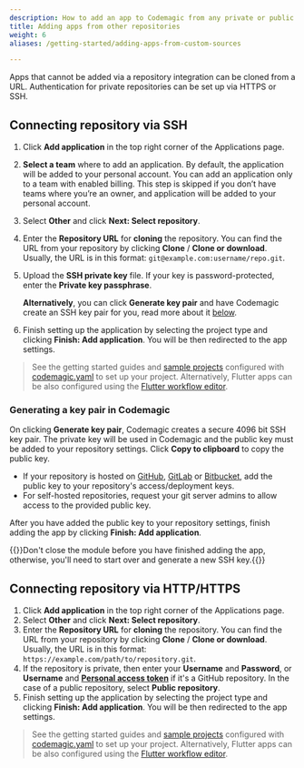 ```yaml
---
description: How to add an app to Codemagic from any private or public repository
title: Adding apps from other repositories
weight: 6
aliases: /getting-started/adding-apps-from-custom-sources

---
```


Apps that cannot be added via a repository integration can be cloned from a URL. Authentication for private repositories can be set up via HTTPS or SSH.

## Connecting repository via SSH

1. Click **Add application** in the top right corner of the Applications page.
2. **Select a team** where to add an application. By default, the application will be added to your personal account. You can add an application only to a team with enabled billing. This step is skipped if you don’t have teams where you’re an owner, and application will be added to your personal account.
3. Select **Other** and click **Next: Select repository**.
4. Enter the **Repository URL** for **cloning** the repository. You can find the URL from your repository by clicking **Clone** / **Clone or download**. Usually, the URL is in this format: `git@example.com:username/repo.git`.
5. Upload the **SSH private key** file. If your key is password-protected, enter the **Private key passphrase**.

   **Alternatively**, you can click **Generate key pair** and have Codemagic create an SSH key pair for you, read more about it [below](#generating-a-key-pair-in-codemagic).

6. Finish setting up the application by selecting the project type and clicking **Finish: Add application**. You will be then redirected to the app settings.

>See the getting started guides and [sample projects](../sample-projects/codemagic-sample-projects/) configured with [codemagic.yaml](../getting-started/yaml/) to set up your project. Alternatively, Flutter apps can be also configured using the [Flutter workflow editor](../flutter-configuration/flutter-projects/).

### Generating a key pair in Codemagic

On clicking **Generate key pair**, Codemagic creates a secure 4096 bit SSH key pair. The private key will be used in Codemagic and the public key must be added to your repository settings. Click **Copy to clipboard** to copy the public key.

- If your repository is hosted on [GitHub](https://developer.github.com/v3/guides/managing-deploy-keys/#setup-2), [GitLab](https://www.deployhq.com/support/projects/updating-your-project-repository/uploading-your-public-key-to-gitlab-manually) or [Bitbucket](https://confluence.atlassian.com/bitbucket/use-access-keys-294486051.html), add the public key to your repository's access/deployment keys.
- For self-hosted repositories, request your git server admins to allow access to the provided public key.

After you have added the public key to your repository settings, finish adding the app by clicking **Finish: Add application**.

{{<notebox>}}Don't close the module before you have finished adding the app, otherwise, you'll need to start over and generate a new SSH key.{{</notebox>}}

## Connecting repository via HTTP/HTTPS

1. Click **Add application** in the top right corner of the Applications page.
2. Select **Other** and click **Next: Select repository**.
3. Enter the **Repository URL** for **cloning** the repository. You can find the URL from your repository by clicking **Clone** / **Clone or download**. Usually, the URL is in this format: `https://example.com/path/to/repository.git`.
4. If the repository is private, then enter your **Username** and **Password**, or **Username** and [**Personal access token**](https://docs.github.com/en/github/authenticating-to-github/keeping-your-account-and-data-secure/creating-a-personal-access-token) if it's a GitHub repository. In the case of a public repository, select **Public repository**.
5. Finish setting up the application by selecting the project type and clicking **Finish: Add application**. You will be then redirected to the app settings.

>See the getting started guides and [sample projects](../sample-projects/codemagic-sample-projects/) configured with [codemagic.yaml](../getting-started/yaml/) to set up your project. Alternatively, Flutter apps can be also configured using the [Flutter workflow editor](../flutter-configuration/flutter-projects/).
